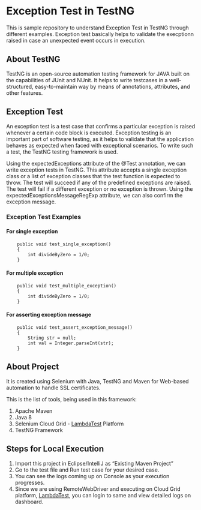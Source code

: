 # Exception Test in TestNG

This is sample repository to understand Exception Test in TestNG through different examples. Exception test basically helps to validate the execptionn raised in case an unexpected event occurs in execution.

## About TestNG
TestNG is an open-source automation testing framework for JAVA built on the capabilities of JUnit and NUnit. It helps to write testcases in a well-structured, easy-to-maintain way by means of annotations, attributes, and other features.

## Exception Test
An exception test is a test case that confirms a particular exception is raised whenever a certain code block is executed. Exception testing is an important part of software testing, as it helps to validate that the application behaves as expected when faced with exceptional scenarios. To write such a test, the TestNG testing framework is used.

Using the expectedExceptions attribute of the @Test annotation, we can write exception tests in TestNG. This attribute accepts a single exception class or a list of exception classes that the test function is expected to throw. The test will succeed if any of the predefined exceptions are raised. The test will fail if a different exception or no exception is thrown. Using the expectedExceptionsMessageRegExp attribute, we can also confirm the exception message.

### Exception Test Examples
#### For single exception
```@Test(expectedExceptions = ArithmeticException.class)
	public void test_single_exception()
	{
		int divideByZero = 1/0;
	}
```
  
#### For multiple exception
```@Test(expectedExceptions = {ArithmeticException.class, NullPointerException.class})
	public void test_multiple_exception()
	{ 
		int divideByZero = 1/0;
	}
```
  
#### For asserting exception message
```@Test(expectedExceptions = NumberFormatException.class, expectedExceptionsMessageRegExp = "Cannot parse null string")
	public void test_assert_exception_message()
	{ 
		String str = null;
		int val = Integer.parseInt(str);
	}
```

## About Project
It is created using Selenium with Java, TestNG and Maven for Web-based automation to handle SSL certificates.

This is the list of tools, being used in this framework:
1. Apache Maven
2. Java 8
3. Selenium Cloud Grid - [LambdaTest](http://www.lambdatest.com?fp_ref=vipul51) Platform
4. TestNG Framework

## Steps for Local Execution
1. Import this project in Eclipse/IntelliJ as “Existing Maven Project”
2. Go to the test file and Run test case for your desired case.
3. You can see the logs coming up on Console as your execution progresses.
4. Since we are using RemoteWebDriver and executing on Cloud Grid platform, [LambdaTest](http://www.lambdatest.com?fp_ref=vipul51), you can login to same and view detailed logs on dashboard.
